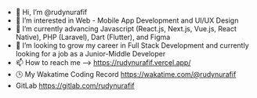 - 👋 Hi, I’m @rudynurafif
- 👀 I’m interested in Web - Mobile App Development and UI/UX Design
- 🌱 I’m currently advancing Javascript (React.js, Next.js, Vue.js, React Native), PHP (Laravel), Dart (Flutter), and Figma
- 💞️ I’m looking to grow my career in Full Stack Development and currently looking for a job as a Junior-Middle Developer
- 📫 How to reach me --> https://rudynurafif.vercel.app/
- 🕒 My Wakatime Coding Record https://wakatime.com/@rudynurafif
- GitLab https://gitlab.com/rudynurafif
